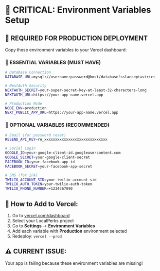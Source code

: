 # 🔧 **CRITICAL: Environment Variables Setup**

## 🚨 **REQUIRED FOR PRODUCTION DEPLOYMENT**

Copy these environment variables to your Vercel dashboard:

### **🔑 ESSENTIAL VARIABLES (MUST HAVE)**

```bash
# Database Connection
DATABASE_URL=mysql://username:password@host/database?sslaccept=strict

# NextAuth Security
NEXTAUTH_SECRET=your-super-secret-key-at-least-32-characters-long
NEXTAUTH_URL=https://your-app-name.vercel.app

# Production Mode
NODE_ENV=production
NEXT_PUBLIC_APP_URL=https://your-app-name.vercel.app
```

### **📧 OPTIONAL VARIABLES (RECOMMENDED)**

```bash
# Email (for password reset)
RESEND_API_KEY=re_xxxxxxxxxxxxxxxxxxxxxxxxxxxxx

# Social Login
GOOGLE_ID=your-google-client-id.googleusercontent.com
GOOGLE_SECRET=your-google-client-secret
FACEBOOK_ID=your-facebook-app-id
FACEBOOK_SECRET=your-facebook-app-secret

# SMS (for 2FA)
TWILIO_ACCOUNT_SID=your-twilio-account-sid
TWILIO_AUTH_TOKEN=your-twilio-auth-token
TWILIO_PHONE_NUMBER=+1234567890
```

## 🚀 **How to Add to Vercel:**

1. Go to [vercel.com/dashboard](https://vercel.com/dashboard)
2. Select your LocalPerks project
3. Go to **Settings** → **Environment Variables**
4. Add each variable with **Production** environment selected
5. Redeploy: `vercel --prod`

## ⚠️ **CURRENT ISSUE:**
Your app is failing because these environment variables are missing!
